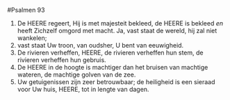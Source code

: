 #Psalmen 93
1. De HEERE regeert, Hij is met majesteit bekleed, de HEERE is bekleed *en* heeft Zichzelf omgord met macht. Ja, vast staat de wereld, hij zal niet wankelen; 
2. vast staat Uw troon, van oudsher, U bent van eeuwigheid. 
3. De rivieren verheffen, HEERE, de rivieren verheffen hun stem, de rivieren verheffen hun gebruis. 
4. De HEERE in de hoogte is machtiger dan het bruisen van machtige wateren, de machtige golven van de zee. 
5. Uw getuigenissen zijn zeer betrouwbaar; de heiligheid is een sieraad voor Uw huis, HEERE, tot in lengte van dagen.
